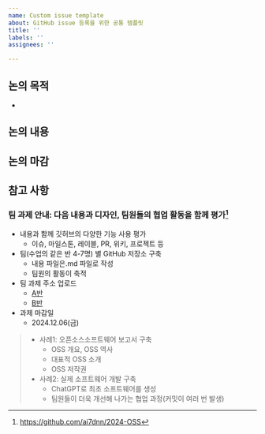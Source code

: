 ```yaml
---
name: Custom issue template
about: GitHub issue 등록을 위한 공통 템플릿
title: ''
labels: ''
assignees: ''

---
```


## 논의 목적
-
## 논의 내용
## 논의 마감
## 참고 사항
### 팀 과제 안내: 다음 내용과 디자인, 팀원들의 협업 활동을 함께 평가[^1]
- 내용과 함께 깃허브의 다양한 기능 사용 평가
  - 이슈, 마일스톤, 레이블, PR, 위키, 프로젝트 등
- 팀(수업의 같은 반 4-7명) 별 GitHub 저장소 구축
  - 내용 파일은.md 파일로 작성
  - 팀원의 활동이 축적
- 팀 과제 주소 업로드
  - [A반](https://docs.google.com/spreadsheets/d/1h9_Mlgt9wpgLoEXxeexH0rVLXnje0cYH-NCQoqE1eXg/edit?usp=sharing)
  - [B반](https://docs.google.com/spreadsheets/d/1N_nsCXXCHMTXm5z-7ULzgeUfiKECTVSyBsfPgSHF98I/edit?usp=sharing)
- 과제 마감일
  - 2024.12.06(금)
> - 사례1: 오픈소스소프트웨어 보고서 구축
>   - OSS 개요, OSS 역사
>   - 대표적 OSS 소개
>   - OSS 저작권
> - 사례2: 실제 소프트웨어 개발 구축
>   - ChatGPT로 최초 소프트웨어를 생성
>   - 팀원들이 더욱 개선해 나가는 협업 과정(커밋이 여러 번 발생)

[^1]: https://github.com/ai7dnn/2024-OSS
